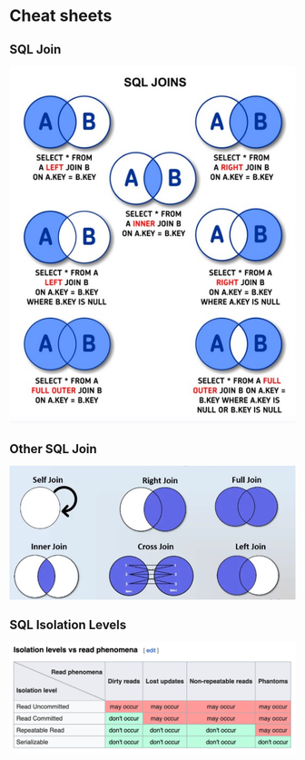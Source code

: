# Cheat sheets

## SQL Join

![SQL Join](./cheatsheet/sql_join.jpg)

## Other SQL Join

![OTher SQL Join](./cheatsheet/other_sql_join.jpg)

## SQL Isolation Levels

![SQL Isolation Levels](./cheatsheet/sql_isolation_level.png)
